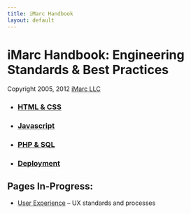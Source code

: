 ```yaml
---
title: iMarc Handbook
layout: default
---
```


# iMarc Handbook: Engineering Standards &amp; Best Practices

Copyright 2005, 2012 [iMarc LLC](http://www.imarc.net)

* ### [HTML &amp; CSS](frontend)
	<div class="remote_menu"></div>
* ### [Javascript](javascript)
* ### [PHP &amp; SQL](backend)
* ### [Deployment](standards)

## Pages In-Progress:

* [User Experience](ux) – UX standards and processes
